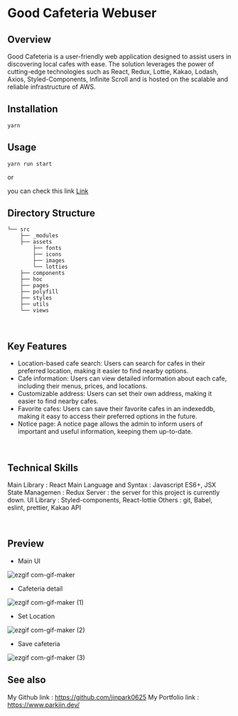 # Good Cafeteria Webuser

## Overview

Good Cafeteria is a user-friendly web application designed to assist users in discovering local cafes with ease. The solution leverages the power of cutting-edge technologies such as React, Redux, Lottie, Kakao, Lodash, Axios, Styled-Components, Infinite Scroll and is hosted on the scalable and reliable infrastructure of AWS.

## Installation

```
yarn
```

## Usage

```
yarn run start
```

or

you can check this link
<a href="http://goodcafeteria.s3-website.ap-northeast-2.amazonaws.com/">Link<a/>

## Directory Structure

```
└── src
    ├── _modules
    ├── assets
        ├── fonts
        ├── icons
        ├── images
        └── lotties
    ├── components
    ├── hoc
    ├── pages
    ├── polyfill
    ├── styles
    ├── utils    
    └── views
```
<br/>

## Key Features

- Location-based cafe search: Users can search for cafes in their preferred location, making it easier to find nearby options.
- Cafe information: Users can view detailed information about each cafe, including their menus, prices, and locations.
- Customizable address: Users can set their own address, making it easier to find nearby cafes.
- Favorite cafes: Users can save their favorite cafes in an indexeddb, making it easy to access their preferred options in the future.
- Notice page: A notice page allows the admin to inform users of important and useful information, keeping them up-to-date.
    
<br/>
    
## Technical Skills
  
Main Library : React
Main Language and Syntax : Javascript ES6+, JSX
State Managemen : Redux
Server : the server for this project is currently down.
UI Library : Styled-components, React-lottie
Others : git, Babel, eslint, prettier, Kakao API
 
<br/>    
    
## Preview

- Main UI 
  
![ezgif com-gif-maker](https://user-images.githubusercontent.com/69961780/216701748-03db3b7a-4d23-4615-8f4c-69fc0c14b902.gif)


- Cafeteria detail
  
![ezgif com-gif-maker (1)](https://user-images.githubusercontent.com/69961780/216701810-61db3b85-3618-4767-ae80-f9763179e138.gif)

- Set Location
  
![ezgif com-gif-maker (2)](https://user-images.githubusercontent.com/69961780/216701831-270fa245-98ac-4558-bfd8-2df87c6f3284.gif)

- Save cafeteria 
  
![ezgif com-gif-maker (3)](https://user-images.githubusercontent.com/69961780/216701848-c205d5e9-a9ea-462c-b960-6e81ee696de8.gif)

  
## See also

My Github link : https://github.com/jinpark0625
My Portfolio link : https://www.parkjin.dev/    
  

  
  

